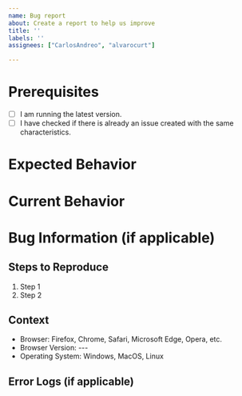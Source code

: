 ```yaml
---
name: Bug report
about: Create a report to help us improve
title: ''
labels: ''
assignees: ["CarlosAndreo", "alvarocurt"]

---
```


# Prerequisites

<!-- Please answer the following questions before creating an issue. **YOU CAN REMOVE THE REQUIREMENTS SECTION.** -->

- [ ] I am running the latest version.
- [ ] I have checked if there is already an issue created with the same characteristics.

# Expected Behavior

<!-- Describe the expected behavior here. -->

# Current Behavior

<!-- Describe the current behavior here. Include screenshots or videos if possible. -->

# Bug Information (if applicable)

<!-- Help provide information about the bug if it is an error. If it is not an error, delete the rest of this template. -->

## Steps to Reproduce

<!-- Provide detailed steps to reproduce the issue. -->

1. Step 1
2. Step 2

## Context

<!-- Provide any relevant information about your setup. This is important in case the problem is not reproducible except under certain conditions. -->

- Browser: Firefox, Chrome, Safari, Microsoft Edge, Opera, etc.
- Browser Version: ---
- Operating System: Windows, MacOS, Linux

## Error Logs (if applicable)

<!-- Include any relevant log snippet or file here. -->